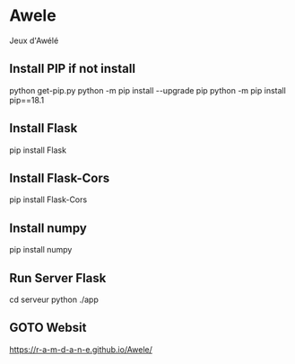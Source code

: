 # Awele

Jeux d'Awélé

## Install PIP if not install

python get-pip.py
python -m pip install --upgrade pip
python -m pip install pip==18.1

## Install Flask

pip install Flask

## Install Flask-Cors

pip install Flask-Cors

## Install numpy

pip install numpy

## Run Server Flask

cd serveur
python ./app

## GOTO Websit

https://r-a-m-d-a-n-e.github.io/Awele/
